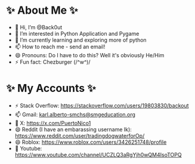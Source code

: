 ✨ About Me ✨
================
- 👋 Hi, I’m @Back0ut
- 👀 I’m interested in Python Application and Pygame
- 🌱 I’m currently learning and exploring more of python
- 📫 How to reach me - send an email!
- 😄 Pronouns: Do I have to do this? Well it's obviously He/Him
- ⚡ Fun fact: Chezburger (/^w^)/

✨ My Accounts ✨
===================
- ⚡ Stack Overflow: https://stackoverflow.com/users/19803830/backout
- 📫 Gmail: karl.alberto-smchs@smgeducation.org
- 🐤 X: https://x.com/PuertoNico1
- 😄 Reddit (I have an embarassing username Ik): https://www.reddit.com/user/tradingdogwaterforOp/
- 😄 Roblox: https://www.roblox.com/users/3426251748/profile
- 👋 Youtube: https://www.youtube.com/channel/UCZLQ3aRgYjh0wQM4IsoTOPQ








<!---
Back0ut/Back0ut is a ✨ special ✨ repository because its `README.md` (this file) appears on your GitHub profile.
You can click the Preview link to take a look at your changes.
--->
